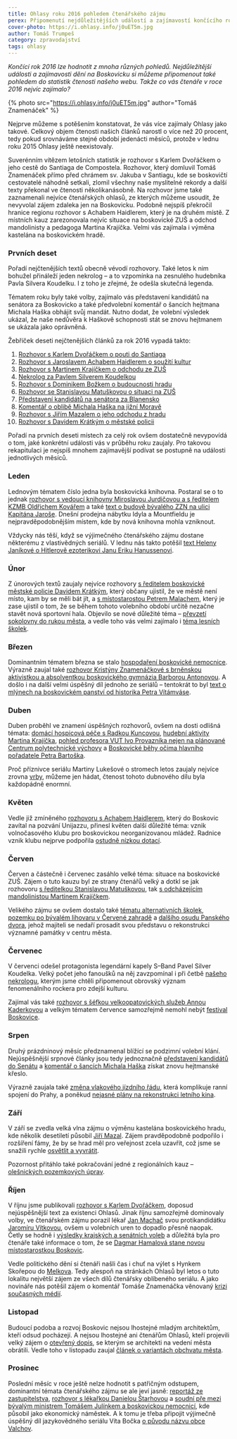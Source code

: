 ```yaml
---
title: Ohlasy roku 2016 pohledem čtenářského zájmu
perex: Připomenutí nejdůležitějších událostí a zajímavostí končícího roku pohledem do statistik čtenosti našeho webu.
cover-photo: https://i.ohlasy.info/j0uET5m.jpg
author: Tomáš Trumpeš
category: zpravodajství
tags: ohlasy
---
```


*Končící rok 2016 lze hodnotit z mnoha různých pohledů. Nejdůležitější události a zajímavosti dění na Boskovicku si můžeme připomenout také pohledem do statistik čtenosti našeho webu. Takže co vás čtenáře v roce 2016 nejvíc zajímalo?*

{% photo src="https://i.ohlasy.info/j0uET5m.jpg" author="Tomáš Znamenáček" %}

Nejprve můžeme s potěšením konstatovat, že vás více zajímaly Ohlasy jako takové. Celkový objem čtenosti našich článků narostl o více než 20 procent, tedy pokud srovnáváme stejné období jedenácti měsíců, protože v lednu roku 2015 Ohlasy ještě neexistovaly.

Suverénním vítězem letošních statistik je rozhovor s Karlem Dvořáčkem o jeho cestě do Santiaga de Compostela. Rozhovor, který domluvil Tomáš Znamenáček přímo před chrámem sv. Jakuba v Santiagu, kde se boskovičtí cestovatelé náhodně setkali, zlomil všechny naše myslitelné rekordy a další texty překonal ve čtenosti několikanásobně. Na rozhovor jsme také zaznamenali nejvíce čtenářských ohlasů, ze kterých můžeme usoudit, že nevyvolal zájem zdaleka jen na Boskovicku. Podobně nejspíš překročil hranice regionu rozhovor s Achabem Haidlerem, který je na druhém místě. Z místních kauz zarezonovala nejvíc situace na boskovické ZUŠ a odchod mandolinisty a pedagoga Martina Krajíčka. Velmi vás zajímala i výměna kastelána na boskovickém hradě.

### Prvních deset

Pořadí nejčtenějších textů obecně vévodí rozhovory. Také letos k nim bohužel přináleží jeden nekrolog – a to vzpomínka na zesnulého hudebníka Pavla Silvera Koudelku. I z toho je zřejmé, že odešla skutečná legenda.

Tématem roku byly také volby, zajímalo vás představení kandidátů na senátora za Boskovicko a také předvolební komentář o šancích hejtmana Michala Haška obhájit svůj mandát. Nutno dodat, že volební výsledek ukázal, že naše nedůvěra k Haškově schopnosti stát se znovu hejtmanem se ukázala jako oprávněná.

Žebříček deseti nejčtenějších článků za rok 2016 vypadá takto:

1. [Rozhovor s Karlem Dvořáčkem o pouti do Santiaga](http://www.ohlasy.info/clanky/2016/10/rozhovor-dvoracek.html)  
2. [Rozhovor s Jaroslavem Achabem Haidlerem o soužití kultur](http://www.ohlasy.info/clanky/2016/05/rozhovor-achab.html)  
3. [Rozhovor s Martinem Krajíčkem o odchodu ze ZUŠ](http://www.ohlasy.info/clanky/2016/07/rozhovor-krajicek-zus.html)  
4. [Nekrolog za Pavlem Silverem Koudelkou](http://www.ohlasy.info/clanky/2016/07/nekrolog-silver.html)  
5. [Rozhovor s Dominikem Božkem o budoucnosti hradu](http://www.ohlasy.info/clanky/2016/09/rozhovor-bozek.html)  
6. [Rozhovor se Stanislavou Matuškovou o situaci na ZUŠ](http://www.ohlasy.info/clanky/2016/06/rozhovor-matuskova.html)  
7. [Představení kandidátů na senátora za Blanensko](http://www.ohlasy.info/clanky/2016/08/senatori.html)  
8. [Komentář o oblibě Michala Haška na jižní Moravě](http://www.ohlasy.info/clanky/2016/08/hasek-milovany.html)  
9. [Rozhovor s Jiřím Mazalem o jeho odchodu z hradu](http://www.ohlasy.info/clanky/2016/10/rozhovor-mazal.html)  
10. [Rozhovor s Davidem Krátkým o městské policii](http://www.ohlasy.info/clanky/2016/02/rozhovor-kratky.html)

Pořadí na prvních deseti místech za celý rok ovšem dostatečně nevypovídá o tom, jaké konkrétní události vás v průběhu roku zaujaly. Pro takovou rekapitulaci je nejspíš mnohem zajímavější podívat se postupně na události jednotlivých měsíců.

### Leden

Lednovým tématem číslo jedna byla boskovická knihovna. Postaral se o to jednak [rozhovor s vedoucí knihovny Miroslavou Jurdičovou a s ředitelem KZMB Oldřichem Kovářem](http://www.ohlasy.info/clanky/2016/01/knihovna.html) a také [text o budově bývalého ZZN na ulici Kapitána Jaroše](http://www.ohlasy.info/clanky/2016/01/budova-zzn.html). Dnešní prodejna nábytku Idyla a Mountfieldu je nejpravděpodobnějším místem, kde by nová knihovna mohla vzniknout.

Vždycky nás těší, když se výjimečného čtenářského zájmu dostane některému z vlastivědných seriálů. V lednu nás takto potěšil [text Heleny Janíkové o Hitlerově ezoterikovi Janu Eriku Hanussenovi](http://www.ohlasy.info/clanky/2016/01/erik-jan-hanussen.html).

### Únor

Z únorových textů zaujaly nejvíce rozhovory [s ředitelem boskovické městské policie Davidem Krátkým](http://www.ohlasy.info/clanky/2016/02/rozhovor-kratky.html), který občany ujistil, že ve městě není místo, kam by se měli bát jít, a [s místostarostou Petrem Malachem](http://www.ohlasy.info/clanky/2016/02/rozhovor-petr-malach.html), který je zase ujistil o tom, že se během tohoto volebního období určitě nezačne stavět nová sportovní hala. Objevilo se nové důležité téma – [převzetí sokolovny do rukou města](http://www.ohlasy.info/clanky/2016/02/sokolovna-mestu.html), a vedle toho vás velmi zajímalo i [téma lesních školek](http://www.ohlasy.info/clanky/2016/02/lesni-skolky.html).

### Březen

Dominantním tématem března se stalo [hospodaření boskovické nemocnice](http://www.ohlasy.info/clanky/2016/03/hospodareni-nemocnice.html). Výrazně zaujal také [rozhovor Kristýny Znamenáčkové s brněnskou aktivistkou a absolventkou boskovického gymnázia Barborou Antonovou](http://www.ohlasy.info/clanky/2016/03/rozhovor-antonova.html). A došlo i na další velmi úspěšný díl jednoho ze seriálů – tentokrát to byl [text o mlýnech na boskovickém panství od historika Petra Vítámváse](http://www.ohlasy.info/clanky/2016/03/mlyny.html).

### Duben

Duben proběhl ve znamení úspěšných rozhovorů, ovšem na dosti odlišná témata: [domácí hospicová péče s Radkou Kuncovou](http://www.ohlasy.info/clanky/2016/04/domaci-hospic.html), [hudební aktivity Martina Krajíčka](http://www.ohlasy.info/clanky/2016/04/rozhovor-krajicek.html), [pohled profesora VUT Ivo Provazníka nejen na plánované Centrum polytechnické výchovy](http://www.ohlasy.info/clanky/2016/04/rozhovor-provaznik.html) a [Boskovické běhy očima hlavního pořadatele Petra Bartoška](http://www.ohlasy.info/clanky/2016/04/rozhovor-bartosek.html).

Proč příznivce seriálu Martiny Lukešové o stromech letos zaujaly nejvíce zrovna [vrby](http://www.ohlasy.info/clanky/2015/04/vrby.html), můžeme jen hádat, čtenost tohoto dubnového dílu byla každopádně enormní.

### Květen

Vedle již zmíněného [rozhovoru s Achabem Haidlerem](http://www.ohlasy.info/clanky/2016/05/rozhovor-achab.html), který do Boskovic zavítal na pozvání Unijazzu, přinesl květen další důležité téma: vznik volnočasového klubu pro boskovickou neorganizovanou mládež. Radnice vznik klubu nejprve podpořila [ostudně nízkou dotací](http://www.ohlasy.info/clanky/2016/05/prispevek-pro-elim.html). 

### Červen

Červen a částečně i červenec zasáhlo velké téma: situace na boskovické ZUŠ. Zájem o tuto kauzu byl ze strany čtenářů velký a dotkl se jak rozhovoru [s ředitelkou Stanislavou Matuškovou](http://www.ohlasy.info/clanky/2016/06/rozhovor-matuskova.html), tak [s odcházejícím mandolinistou Martinem Krajíčkem](http://www.ohlasy.info/clanky/2016/07/rozhovor-krajicek-zus.html).

Velikého zájmu se ovšem dostalo také [tématu alternativních školek](http://www.ohlasy.info/clanky/2016/06/rozhovor-skolka.html), [pozemku po bývalém lihovaru v Červené zahradě](http://www.ohlasy.info/clanky/2016/06/pozemek-lihovar.html) a [dalšího osudu Panského dvora](http://www.ohlasy.info/clanky/2016/06/rozhovor-rehor.html), jehož majiteli se nedaří prosadit svou představu o rekonstrukci významné památky v centru města.

### Červenec

V červenci odešel protagonista legendární kapely S–Band Pavel Silver Koudelka. Velký počet jeho fanoušků na něj zavzpomínal i při četbě [našeho nekrologu](http://www.ohlasy.info/clanky/2016/07/nekrolog-silver.html), kterým jsme chtěli připomenout obrovský význam fenomenálního rockera pro zdejší kulturu.

Zajímal vás také [rozhovor s šéfkou velkoopatovických služeb Annou Kaderkovou](http://www.ohlasy.info/clanky/2016/07/rozhovor-kaderkova.html) a velkým tématem července samozřejmě nemohl nebýt [festival Boskovice](http://www.ohlasy.info/clanky/2016/07/festivalovy-zapisnik.html).

### Srpen

Druhý prázdninový měsíc předznamenal blížící se podzimní volební klání. Nejúspěšnější srpnové články jsou tedy jednoznačně [představení kandidátů do Senátu](http://www.ohlasy.info/clanky/2016/08/senatori.html) a [komentář o šancích Michala Haška](http://www.ohlasy.info/clanky/2016/08/hasek-milovany.html) získat znovu hejtmanské křeslo.

Výrazně zaujala také [změna vlakového jízdního řádu](http://www.ohlasy.info/clanky/2016/08/zmeny-jizdnich-radu.html), která komplikuje ranní spojení do Prahy, a poněkud [nejasné plány na rekonstrukci letního kina](http://www.ohlasy.info/clanky/2016/08/jen-letni-kino.html).

### Září

V září se zvedla velká vlna zájmu o výměnu kastelána boskovického hradu, kde několik desetiletí působil [Jiří Mazal](http://www.ohlasy.info/clanky/2016/10/rozhovor-mazal.html). Zájem pravděpodobně podpořilo i rozšíření fámy, že by se hrad měl pro veřejnost zcela uzavřít, což jsme se snažili rychle [osvětlit a vyvrátit](http://www.ohlasy.info/clanky/2016/09/rozhovor-bozek.html).

Pozornost přitáhlo také pokračování jedné z regionálních kauz – [olešnických pozemkových úprav](http://www.ohlasy.info/clanky/2016/09/pozemkove-upravy.html).

### Říjen

V říjnu jsme publikovali [rozhovor s Karlem Dvořáčkem](http://www.ohlasy.info/clanky/2016/10/rozhovor-dvoracek.html), doposud nejúspěšnější text za existenci Ohlasů. Jinak říjnu samozřejmě dominovaly volby, ve čtenářském zájmu porazil lékař [Jan Machač](http://www.ohlasy.info/clanky/2016/10/rozhovor-machac.html) svou protikandidátku [Jaromíru Vítkovou](http://www.ohlasy.info/clanky/2016/10/rozhovor-vitkova.html), ovšem u volebních uren to dopadlo přesně naopak. Četly se hodně i [výsledky krajských a senátních voleb](http://www.ohlasy.info/clanky/2016/10/vysledky-voleb.html) a důležitá byla pro čtenáře také informace o tom, že se [Dagmar Hamalová stane novou místostarostkou Boskovic](http://www.ohlasy.info/clanky/2016/10/mistostarostka-hamalova.html). 

Vedle politického dění si čtenáři našli čas i chuť na výlet s Hynkem Skořepou do [Melkova](http://www.ohlasy.info/clanky/2016/10/melkov.html). Tedy alespoň na stránkách Ohlasů byl letos o tuto lokalitu největší zájem ze všech dílů čtenářsky oblíbeného seriálu. A jako novináře nás potěšil zájem o komentář Tomáše Znamenáčka věnovaný [krizi současných médií](http://www.ohlasy.info/clanky/2016/10/krize-medii.html).

### Listopad

Budoucí podoba a rozvoj Boskovic nejsou lhostejné mladým architektům, kteří odsud pocházejí. A nejsou lhostejné ani čtenářům Ohlasů, kteří projevili velký zájem o [otevřený dopis](http://www.ohlasy.info/clanky/2016/11/dopis-architektu.html), se kterým se architekti na vedení města obrátili. Vedle toho v listopadu zaujal [článek o variantách obchvatu města](http://www.ohlasy.info/clanky/2016/11/obchvat.html).

### Prosinec

Poslední měsíc v roce ještě nelze hodnotit s patřičným odstupem, dominantní témata čtenářského zájmu se ale jeví jasně: [reportáž ze zastupitelstva](http://www.ohlasy.info/clanky/2016/12/zastupitelstvo.html), [rozhovor s lékařkou Danielou Štarhovou](http://www.ohlasy.info/clanky/2016/12/rozhovor-starhova.html) a [soudní pře mezi bývalým ministrem Tomášem Julínkem a boskovickou nemocnicí](http://www.ohlasy.info/clanky/2016/12/julinek-soud.html), kde působil jako ekonomický náměstek. A k tomu je třeba připojit výjimečně úspěšný díl jazykovědného seriálu Víta Bočka [o původu názvu obce Valchov](http://www.ohlasy.info/clanky/2016/12/mistni-jmena-valchov.html).
